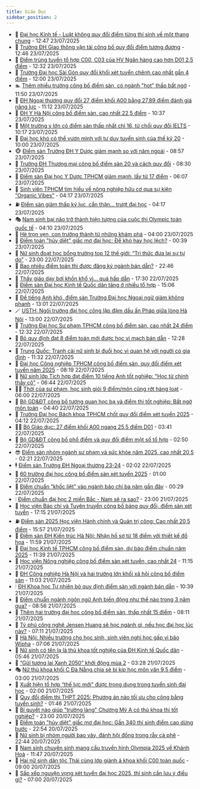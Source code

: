 ```yaml
---
title: Giáo Dục
sidebar_position: 2
---
```


<!-- dantri-giao-duc:START -->
- 🤡 [Đại học Kinh tế - Luật không quy đổi điểm từng thí sinh về một thang chung](https://dantri.com.vn/giao-duc/dai-hoc-kinh-te-luat-khong-quy-doi-diem-tung-thi-sinh-ve-mot-thang-chung-20250723194112372.htm) - 12:47 23/07/2025
- 🗽 [Trường ĐH Giao thông vận tải công bố quy đổi điểm tương đương](https://dantri.com.vn/giao-duc/truong-dh-giao-thong-van-tai-cong-bo-quy-doi-diem-tuong-duong-20250723194246280.htm) - 12:46 23/07/2025
- 🚦 [Điểm trúng tuyển tổ hợp C00, C03 của HV Ngân hàng cao hơn D01 2,5 điểm](https://dantri.com.vn/giao-duc/diem-trung-tuyen-to-hop-c00-c03-cua-hv-ngan-hang-cao-hon-d01-25-diem-20250722164936800.htm) - 12:32 23/07/2025
- 🌋 [Trường Đại học Sài Gòn quy đổi khối xét tuyển chênh cao nhất gần 4 điểm](https://dantri.com.vn/giao-duc/truong-dai-hoc-sai-gon-quy-doi-khoi-xet-tuyen-chenh-cao-nhat-gan-4-diem-20250723185806911.htm) - 12:00 23/07/2025
- 🏊 [Thêm nhiều trường công bố điểm sàn, có ngành &quot;hot&quot; thấp bất ngờ](https://dantri.com.vn/giao-duc/them-nhieu-truong-cong-bo-diem-san-co-nganh-hot-thap-bat-ngo-20250723184908346.htm) - 11:50 23/07/2025
- 🎃 [ĐH Ngoại thương quy đổi 27 điểm khối A00 bằng 27,89 điểm đánh giá năng lực](https://dantri.com.vn/giao-duc/dh-ngoai-thuong-quy-doi-27-diem-khoi-a00-bang-2789-diem-danh-gia-nang-luc-20250723161532396.htm) - 11:12 23/07/2025
- 💄 [ĐH Y Hà Nội công bố điểm sàn, cao nhất 22,5 điểm](https://dantri.com.vn/giao-duc/dh-y-ha-noi-cong-bo-diem-san-cao-nhat-225-diem-20250722164206679.htm) - 10:37 23/07/2025
- 🦅 [Một trường y lớn có điểm sàn thấp nhất chỉ 16, từ chối quy đổi IELTS](https://dantri.com.vn/giao-duc/mot-truong-y-lon-co-diem-san-thap-nhat-chi-16-tu-choi-quy-doi-ielts-20250723170956718.htm) - 10:17 23/07/2025
- 🚦 [Đại học khó có thể vươn mình với tư duy tuyển sinh của thế kỷ 20](https://dantri.com.vn/giao-duc/dai-hoc-kho-co-the-vuon-minh-voi-tu-duy-tuyen-sinh-cua-the-ky-20-20250723073606542.htm) - 10:00 23/07/2025
- 🐵 [Điểm sàn Trường ĐH Y Dược giảm mạnh so với năm ngoái](https://dantri.com.vn/giao-duc/diem-san-truong-dh-y-duoc-giam-manh-so-voi-nam-ngoai-20250723155221064.htm) - 08:57 23/07/2025
- 🐘 [Trường ĐH Thương mại công bố điểm sàn 20 và cách quy đổi](https://dantri.com.vn/giao-duc/truong-dh-thuong-mai-cong-bo-diem-san-20-va-cach-quy-doi-20250723115134453.htm) - 08:30 23/07/2025
- 🦏 [Điểm sàn Đại học Y Dược TPHCM giảm mạnh, lấy từ 17 điểm](https://dantri.com.vn/giao-duc/diem-san-dai-hoc-y-duoc-tphcm-giam-manh-lay-tu-17-diem-20250723130513748.htm) - 06:07 23/07/2025
- 💼 [Sinh viên TPHCM tìm hiểu về nông nghiệp hữu cơ qua sự kiện “Organic Vibes”](https://dantri.com.vn/giao-duc/sinh-vien-tphcm-tim-hieu-ve-nong-nghiep-huu-co-qua-su-kien-organic-vibes-20250723095206563.htm) - 04:17 23/07/2025
- ⛽️ [Điểm sàn giảm thấp kỷ lục, cẩn thận… trượt đại học](https://dantri.com.vn/giao-duc/diem-san-giam-thap-ky-luc-can-than-truot-dai-hoc-20250723111145814.htm) - 04:17 23/07/2025
- 🎭 [Nam sinh bại não trở thành hiện tượng của cuộc thi Olympic toán quốc tế](https://dantri.com.vn/giao-duc/nam-sinh-bai-nao-tro-thanh-hien-tuong-cua-cuoc-thi-olympic-toan-quoc-te-20250723105536202.htm) - 04:10 23/07/2025
- 🎃 [Hè trọn vẹn, con trưởng thành từ những khám phá](https://dantri.com.vn/giao-duc/he-tron-ven-con-truong-thanh-tu-nhung-kham-pha-20250723105544564.htm) - 04:00 23/07/2025
- 🚀 [Điểm toán &quot;hủy diệt&quot; giấc mơ đại học: Đề khó hay học lệch?](https://dantri.com.vn/giao-duc/diem-toan-huy-diet-giac-mo-dai-hoc-de-kho-hay-hoc-lech-20250723071925122.htm) - 00:39 23/07/2025
- 👀 [Nữ sinh đoạt học bổng trường top 12 thế giới: “Tri thức đưa lại sự tự do”](https://dantri.com.vn/giao-duc/nu-sinh-doat-hoc-bong-truong-top-12-the-gioi-tri-thuc-dua-lai-su-tu-do-20250722044805153.htm) - 23:00 22/07/2025
- 🌝 [Bao nhiêu điểm toán thì được đăng ký ngành bán dẫn?](https://dantri.com.vn/giao-duc/bao-nhieu-diem-toan-thi-duoc-dang-ky-nganh-ban-dan-20250722230249405.htm) - 22:46 22/07/2025
- 🤗 [Thầy giáo dạy bơi khốn khổ vì... quá hấp dẫn](https://dantri.com.vn/giao-duc/thay-giao-day-boi-khon-kho-vi-qua-hap-dan-20250721081103327.htm) - 17:30 22/07/2025
- 🦄 [Điểm sàn Đại học Kinh tế Quốc dân tăng ở nhiều tổ hợp](https://dantri.com.vn/giao-duc/diem-san-dai-hoc-kinh-te-quoc-dan-tang-o-nhieu-to-hop-20250718175922174.htm) - 15:06 22/07/2025
- 🦍 [Đề tiếng Anh khó, điểm sàn Trường Đại học Ngoại ngữ giảm không phanh](https://dantri.com.vn/giao-duc/de-tieng-anh-kho-diem-san-truong-dai-hoc-ngoai-ngu-giam-khong-phanh-20250722195457059.htm) - 13:01 22/07/2025
- 🪄 [USTH: Ngôi trường đại học công lập đậm dấu ấn Pháp giữa lòng Hà Nội](https://dantri.com.vn/giao-duc/usth-ngoi-truong-dai-hoc-cong-lap-dam-dau-an-phap-giua-long-ha-noi-20250722163943706.htm) - 13:00 22/07/2025
- 🦆 [Trường Đại học Sư phạm TPHCM công bố điểm sàn, cao nhất 24 điểm](https://dantri.com.vn/giao-duc/truong-dai-hoc-su-pham-tphcm-cong-bo-diem-san-cao-nhat-24-diem-20250722190323995.htm) - 12:32 22/07/2025
- 🚀 [Bỏ quy định đạt 8 điểm toán mới được học vi mạch bán dẫn](https://dantri.com.vn/giao-duc/bo-quy-dinh-dat-8-diem-toan-moi-duoc-hoc-vi-mach-ban-dan-20250722192729304.htm) - 12:28 22/07/2025
- 🦒 [Trung Quốc: Tranh cãi nữ sinh bị đuổi học vì quan hệ với người có gia đình](https://dantri.com.vn/giao-duc/trung-quoc-tranh-cai-nu-sinh-bi-duoi-hoc-vi-quan-he-voi-nguoi-co-gia-dinh-20250721094843478.htm) - 11:32 22/07/2025
- 🤡 [Đại học Công nghiệp TPHCM công bố điểm sàn, quy đổi điểm xét tuyển năm 2025](https://dantri.com.vn/giao-duc/dai-hoc-cong-nghiep-tphcm-cong-bo-diem-san-quy-doi-diem-xet-tuyen-nam-2025-20250722150755408.htm) - 08:19 22/07/2025
- 🤔 [Nữ sinh lớp Tích hợp đạt điểm 10 tiếng Anh tốt nghiệp: &quot;Học từ chính thầy cô&quot;](https://dantri.com.vn/giao-duc/nu-sinh-lop-tich-hop-dat-diem-10-tieng-anh-tot-nghiep-hoc-tu-chinh-thay-co-20250722122617316.htm) - 06:44 22/07/2025
- 🧑‍💻 [Thời của sư phạm, học sinh giỏi 9 điểm/môn cũng rớt hàng loạt](https://dantri.com.vn/giao-duc/thoi-cua-su-pham-hoc-sinh-gioi-9-diemmon-cung-rot-hang-loat-20250722103732041.htm) - 06:00 22/07/2025
- 🤡 [Bộ GD&amp;ĐT công bố tương quan học bạ và điểm thi tốt nghiệp: Bất ngờ môn toán](https://dantri.com.vn/giao-duc/bo-gddt-cong-bo-tuong-quan-hoc-ba-va-diem-thi-tot-nghiep-bat-ngo-mon-toan-20250722112517258.htm) - 04:40 22/07/2025
- 🧠 [Trường Đại học Bách khoa TPHCM chốt quy đổi điểm xét tuyển 2025](https://dantri.com.vn/giao-duc/truong-dai-hoc-bach-khoa-tphcm-chot-quy-doi-diem-xet-tuyen-2025-20250722110324065.htm) - 04:12 22/07/2025
- 🧑‍💻 [Bộ Giáo dục: 27 điểm khối A00 ngang 25,5 điểm D01](https://dantri.com.vn/giao-duc/bo-giao-duc-27-diem-khoi-a00-ngang-255-diem-d01-20250722103714364.htm) - 03:41 22/07/2025
- 🧠 [Bộ GD&amp;ĐT công bố phổ điểm và quy đổi điểm một số tổ hợp](https://dantri.com.vn/giao-duc/bo-gddt-cong-bo-pho-diem-va-quy-doi-diem-mot-so-to-hop-20250721191621297.htm) - 02:50 22/07/2025
- 😎 [Điểm sàn nhóm ngành sư phạm và sức khỏe năm 2025, cao nhất 20,5](https://dantri.com.vn/giao-duc/diem-san-nhom-nganh-su-pham-va-suc-khoe-nam-2025-cao-nhat-205-20250721103957526.htm) - 02:21 22/07/2025
- 🕴 [Điểm sàn Trường ĐH Ngoại thương 23-24](https://dantri.com.vn/giao-duc/diem-san-truong-dh-ngoai-thuong-23-24-20250718173748041.htm) - 02:02 22/07/2025
- 🧠 [60 trường đại học công bố điểm sàn xét tuyển 2025](https://dantri.com.vn/giao-duc/60-truong-dai-hoc-cong-bo-diem-san-xet-tuyen-2025-20250721235633403.htm) - 01:00 22/07/2025
- 🚀 [Điểm chuẩn “khốc liệt” vào ngành báo chí ba năm gần đây](https://dantri.com.vn/giao-duc/diem-chuan-khoc-liet-vao-nganh-bao-chi-ba-nam-gan-day-20250722070745842.htm) - 00:29 22/07/2025
- 🕯 [Điểm chuẩn đại học 2 miền Bắc - Nam sẽ ra sao?](https://dantri.com.vn/giao-duc/diem-chuan-dai-hoc-2-mien-bac-nam-se-ra-sao-20250721183316761.htm) - 23:00 21/07/2025
- 🧰 [Học viện Báo chí và Tuyên truyền công bố bảng quy đổi, điểm sàn xét tuyển](https://dantri.com.vn/giao-duc/hoc-vien-bao-chi-va-tuyen-truyen-cong-bo-bang-quy-doi-diem-san-xet-tuyen-20250722000809176.htm) - 17:15 21/07/2025
- ⛽️ [Điểm sàn 2025 Học viện Hành chính và Quản trị công: Cao nhất 20,5 điểm](https://dantri.com.vn/giao-duc/diem-san-2025-hoc-vien-hanh-chinh-va-quan-tri-cong-cao-nhat-205-diem-20250721223726389.htm) - 15:57 21/07/2025
- 🤖 [Điểm sàn ĐH Kiến trúc Hà Nội: Nhận hồ sơ từ 18 điểm với thiết kế đồ họa](https://dantri.com.vn/giao-duc/diem-san-dh-kien-truc-ha-noi-nhan-ho-so-tu-18-diem-voi-thiet-ke-do-hoa-20250721185432672.htm) - 11:59 21/07/2025
- 🦍 [Đại học Kinh tế TPHCM công bố điểm sàn, dự báo điểm chuẩn năm 2025](https://dantri.com.vn/giao-duc/dai-hoc-kinh-te-tphcm-cong-bo-diem-san-du-bao-diem-chuan-nam-2025-20250721183746081.htm) - 11:39 21/07/2025
- 🐘 [Học viện Nông nghiệp công bố điểm sàn xét tuyển, cao nhất 24](https://dantri.com.vn/giao-duc/hoc-vien-nong-nghiep-cong-bo-diem-san-xet-tuyen-cao-nhat-24-20250721181238514.htm) - 11:15 21/07/2025
- 🌊 [ĐH Công nghiệp Hà Nội và hai trường lớn khối xã hội công bố điểm sàn](https://dantri.com.vn/giao-duc/dh-cong-nghiep-ha-noi-va-hai-truong-lon-khoi-xa-hoi-cong-bo-diem-san-20250721175923690.htm) - 11:03 21/07/2025
- 🕯 [ĐH Khoa học Tự nhiên bỏ quy định điểm sàn với ngành bán dẫn](https://dantri.com.vn/giao-duc/dh-khoa-hoc-tu-nhien-bo-quy-dinh-diem-san-voi-nganh-ban-dan-20250721171808327.htm) - 10:39 21/07/2025
- 🐎 [Điểm chuẩn ngành ngôn ngữ Anh biến động như thế nào trong 3 năm qua?](https://dantri.com.vn/giao-duc/diem-chuan-nganh-ngon-ngu-anh-bien-dong-nhu-the-nao-trong-3-nam-qua-20250721154644633.htm) - 08:56 21/07/2025
- 🐻 [Thêm hai trường đại học công bố điểm sàn, thấp nhất 15 điểm](https://dantri.com.vn/giao-duc/them-hai-truong-dai-hoc-cong-bo-diem-san-thap-nhat-15-diem-20250721150823442.htm) - 08:11 21/07/2025
- 🐎 [Tỷ phú công nghệ Jensen Huang sẽ học ngành gì, nếu học đại học lúc này?](https://dantri.com.vn/giao-duc/ty-phu-cong-nghe-jensen-huang-se-hoc-nganh-gi-neu-hoc-dai-hoc-luc-nay-20250721112848170.htm) - 07:11 21/07/2025
- 🫣 [Hà Nội: Nhiều trường cho học sinh, sinh viên nghỉ học gấp vì bão Wipha](https://dantri.com.vn/giao-duc/ha-noi-nhieu-truong-cho-hoc-sinh-sinh-vien-nghi-hoc-gap-vi-bao-wipha-20250721135800368.htm) - 07:06 21/07/2025
- 🤭 [Nữ sinh có tên lạ là thủ khoa tốt nghiệp của ĐH Kinh tế Quốc dân](https://dantri.com.vn/giao-duc/nu-sinh-co-ten-la-la-thu-khoa-tot-nghiep-cua-dh-kinh-te-quoc-dan-20250721115948800.htm) - 05:46 21/07/2025
- 🥳 [“Gửi tương lai Xanh 2050” khởi động mùa 2](https://dantri.com.vn/giao-duc/gui-tuong-lai-xanh-2050-khoi-dong-mua-2-20250721101827876.htm) - 03:28 21/07/2025
- 🎭 [Nữ thủ khoa khối C Đà Nẵng chia sẻ bí kíp học môn văn 9,5 điểm](https://dantri.com.vn/giao-duc/nu-thu-khoa-khoi-c-da-nang-chia-se-bi-kip-hoc-mon-van-95-diem-20250720161101759.htm) - 03:00 21/07/2025
- 🥸 [Xuất hiện tổ hợp “thế lực mới&quot; được trọng dụng trong tuyển sinh đại học](https://dantri.com.vn/giao-duc/xuat-hien-to-hop-the-luc-moi-duoc-trong-dung-trong-tuyen-sinh-dai-hoc-20250721010821683.htm) - 02:00 21/07/2025
- 🦣 [Quy đổi điểm thi THPT 2025: Phương án nào tối ưu cho công bằng tuyển sinh?](https://dantri.com.vn/giao-duc/quy-doi-diem-thi-thpt-2025-phuong-an-nao-toi-uu-cho-cong-bang-tuyen-sinh-20250721083201252.htm) - 01:46 21/07/2025
- 🤔 [Bí quyết nào giúp &quot;trường làng&quot; Chương Mỹ A có thủ khoa thi tốt nghiệp?](https://dantri.com.vn/giao-duc/bi-quyet-nao-giup-truong-lang-chuong-my-a-co-thu-khoa-thi-tot-nghiep-20250720071828314.htm) - 23:00 20/07/2025
- 🦣 [Điểm toán &quot;hủy diệt&quot; giấc mơ đại học: Gần 340 thí sinh điểm cao dừng bước](https://dantri.com.vn/giao-duc/diem-toan-huy-diet-giac-mo-dai-hoc-gan-340-thi-sinh-diem-cao-dung-buoc-20250721024223340.htm) - 22:54 20/07/2025
- 🐲 [Nữ sinh bị nhóm người bao vây, đánh hội đồng trong rẫy cà phê](https://dantri.com.vn/giao-duc/nu-sinh-bi-nhom-nguoi-bao-vay-danh-hoi-dong-trong-ray-ca-phe-20250720212817457.htm) - 22:44 20/07/2025
- 🔭 [Nam sinh chuyên sinh mang cầu truyền hình Olympia 2025 về Khánh Hoà](https://dantri.com.vn/giao-duc/nam-sinh-chuyen-sinh-mang-cau-truyen-hinh-olympia-2025-ve-khanh-hoa-20250720183932341.htm) - 11:47 20/07/2025
- 🥷 [Hai nữ sinh dân tộc Thái cùng lớp giành á khoa khối C00 toàn quốc](https://dantri.com.vn/giao-duc/hai-nu-sinh-dan-toc-thai-cung-lop-gianh-a-khoa-khoi-c00-toan-quoc-20250720120148173.htm) - 09:00 20/07/2025
- 🎊 [Sắp xếp nguyện vọng xét tuyển đại học 2025, thí sinh cần lưu ý điều gì?](https://dantri.com.vn/giao-duc/sap-xep-nguyen-vong-xet-tuyen-dai-hoc-2025-thi-sinh-can-luu-y-dieu-gi-20250720075859194.htm) - 07:00 20/07/2025<!-- dantri-giao-duc:END -->
